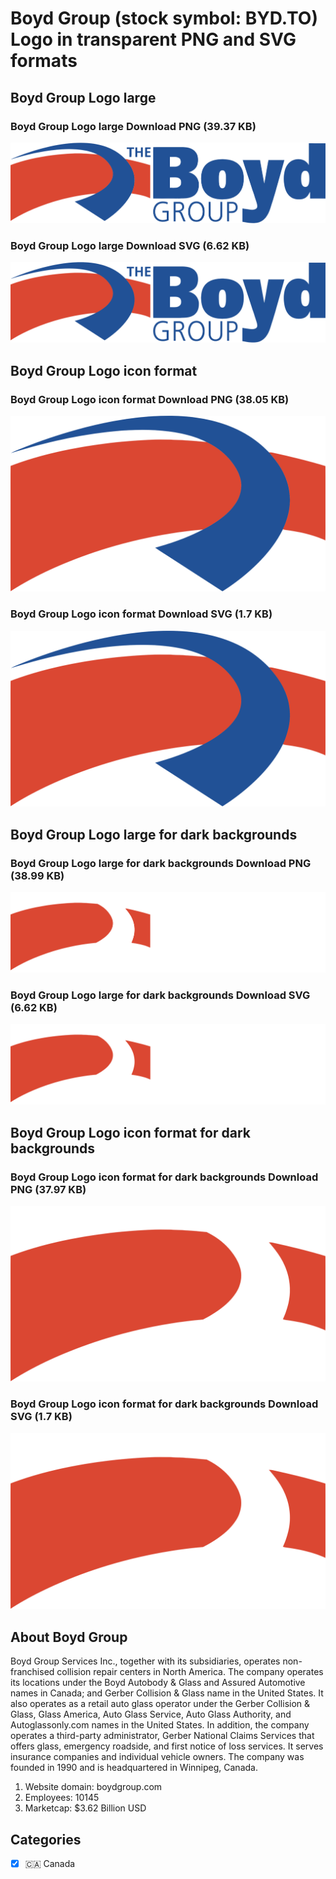 # Boyd Group (stock symbol: BYD.TO) Logo in transparent PNG and SVG formats

## Boyd Group Logo large

### Boyd Group Logo large Download PNG (39.37 KB)

![Boyd Group Logo large Download PNG (39.37 KB)](/img/orig/BYD.TO_BIG-3dbf41b2.png)

### Boyd Group Logo large Download SVG (6.62 KB)

![Boyd Group Logo large Download SVG (6.62 KB)](/img/orig/BYD.TO_BIG-655ba89d.svg)

## Boyd Group Logo icon format

### Boyd Group Logo icon format Download PNG (38.05 KB)

![Boyd Group Logo icon format Download PNG (38.05 KB)](/img/orig/BYD.TO-172d8c65.png)

### Boyd Group Logo icon format Download SVG (1.7 KB)

![Boyd Group Logo icon format Download SVG (1.7 KB)](/img/orig/BYD.TO-25023e9c.svg)

## Boyd Group Logo large for dark backgrounds

### Boyd Group Logo large for dark backgrounds Download PNG (38.99 KB)

![Boyd Group Logo large for dark backgrounds Download PNG (38.99 KB)](/img/orig/BYD.TO_BIG.D-38a737ef.png)

### Boyd Group Logo large for dark backgrounds Download SVG (6.62 KB)

![Boyd Group Logo large for dark backgrounds Download SVG (6.62 KB)](/img/orig/BYD.TO_BIG.D-b5cc4924.svg)

## Boyd Group Logo icon format for dark backgrounds

### Boyd Group Logo icon format for dark backgrounds Download PNG (37.97 KB)

![Boyd Group Logo icon format for dark backgrounds Download PNG (37.97 KB)](/img/orig/BYD.TO.D-d4d407d8.png)

### Boyd Group Logo icon format for dark backgrounds Download SVG (1.7 KB)

![Boyd Group Logo icon format for dark backgrounds Download SVG (1.7 KB)](/img/orig/BYD.TO.D-1ddb1cc6.svg)

## About Boyd Group

Boyd Group Services Inc., together with its subsidiaries, operates non-franchised collision repair centers in North America. The company operates its locations under the Boyd Autobody & Glass and Assured Automotive names in Canada; and Gerber Collision & Glass name in the United States. It also operates as a retail auto glass operator under the Gerber Collision & Glass, Glass America, Auto Glass Service, Auto Glass Authority, and Autoglassonly.com names in the United States. In addition, the company operates a third-party administrator, Gerber National Claims Services that offers glass, emergency roadside, and first notice of loss services. It serves insurance companies and individual vehicle owners. The company was founded in 1990 and is headquartered in Winnipeg, Canada.

1. Website domain: boydgroup.com
2. Employees: 10145
3. Marketcap: $3.62 Billion USD


## Categories
- [x] 🇨🇦 Canada
